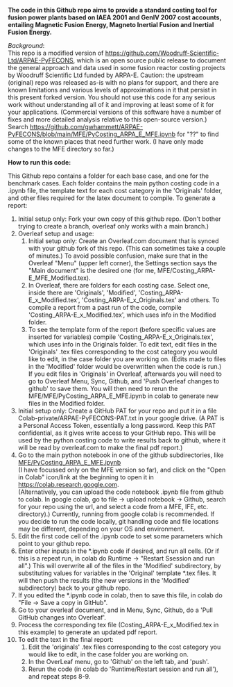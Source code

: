 **The code in this Github repo aims to provide a standard costing tool for fusion power plants based on IAEA 2001 and GenIV 2007 cost accounts, entailing Magnetic Fusion Energy, Magneto Inertial Fusion and Inertial Fusion Energy.**  

*Background*: \
This repo is a modified version of https://github.com/Woodruff-Scientific-Ltd/ARPAE-PyFECONS, which is an open source public release to document the general approach and data used in some fusion reactor costing projects by Woodruff Scientific Ltd funded by ARPA-E. Caution: the upstream (original) repo was released as-is with no plans for support, and there are known limitations and various levels of approximations in it that persist in this present forked version. You should not use this code for any serious work without understanding all of it and improving at least some of it for your applications. (Commercial versions of this software have a number of fixes and more detailed analysis relative to this open-source version.) Search https://github.com/gwhammett/ARPAE-PyFECONS/blob/main/MFE/PyCosting_ARPA_E_MFE.ipynb for "??" to find some of the known places that need further work. (I have only made changes to the MFE directory so far.)

**How to run this code:**

This Github repo contains a folder for each base case, and one for the benchmark cases. Each folder contains the main python costing code in a .ipynb file, the template text for each cost category in the 'Originals' folder, and other files required for the latex document to compile. To generate a report:

1. Initial setup only:  Fork your own copy of this github repo.  (Don't bother trying to create a branch, overleaf only works with a main branch.)
2. Overleaf setup and usage:
    1. Initial setup only: Create an Overleaf.com document that is synced with your github fork of this repo.  (This can sometimes take a couple of minutes.)  To avoid possible confusion, make sure that in the Overleaf "Menu" (upper left corner), the Settings section says the "Main document" is the desired one (for me, MFE/Costing_ARPA-E_MFE_Modified.tex).
    2. In Overleaf, there are folders for each costing case. Select one, inside there are 'Originals', 'Modified', 'Costing_ARPA-E_x_Modified.tex', 'Costing_ARPA-E_x_Originals.tex' and others. To compile a report from a past run of the code, compile 'Costing_ARPA-E_x_Modified.tex', which uses info in the Modified folder.
    3. To see the template form of the report (before specific values are inserted for variables) compile 'Costing_ARPA-E_x_Originals.tex', which uses info in the Originals folder. To edit text, edit files in the 'Originals' .tex files corresponding to the cost category you would like to edit, in the case folder you are working on. (Edits made to files in the 'Modified' folder would be overwritten when the code is run.)  If you edit files in 'Originals' in Overleaf, afterwards you will need to go to Overleaf Menu, Sync, Github, and 'Push Overleaf changes to github' to save them.  You will then need to rerun the MFE/MFE/PyCosting_ARPA_E_MFE.ipynb in colab to generate new files in the Modified folder.
3. Initial setup only:  Create a GitHub PAT for your repo and put it in a file Colab-private/ARPAE-PyFECONS-PAT.txt in your google drive.  (A PAT is a Personal Access Token, essentially a long password.  Keep this PAT confidential, as it gives write access to your GitHub repo.  This will be used by the python costing code to write results back to github, where it will be read by overleaf.com to make the final pdf report.)
4. Go to the main python notebook in one of the github subdirectories, like [MFE/PyCosting_ARPA_E_MFE.ipynb](MFE/PyCosting_ARPA_E_MFE.ipynb) <br> (I have focussed only on the MFE version so far), and click on the "Open in Colab" icon/link at the beginning to open it in https://colab.research.google.com. \
(Alternatively, you can upload the code notebook .ipynb file from github to colab.  In google colab, go to file -> upload notebook -> Github, search for your repo using the url, and select a code from a MFE, IFE, etc. directory).) Currently, running from google colab is recommended. If you decide to run the code locally, git handling code and file locations may be different, depending on your OS and environment.
5. Edit the first code cell of the .ipynb code to set some parameters which point to your github repo.
6. Enter other inputs in the \*.ipynb code if desired, and run all cells. (Or if this is a repeat run, in colab do Runtime -> "Restart Ssession and run all".) This will overwrite all of the files in the 'Modified' subdirectory, by substituting values for variables in the 'Original' template *.tex files.  It will then push the results (the new versions in the 'Modified' subdirectory) back to your github repo.
7. If you edited the \*.ipynb code in colab, then to save this file, in colab do "File -> Save a copy in GitHub".
8. Go to your overleaf document, and in Menu, Sync, Github, do a 'Pull GitHub changes into Overleaf'.
9. Process the corresponding tex file (Costing_ARPA-E_x_Modified.tex in this example) to generate an updated pdf report.
10. To edit the text in the final report:
    1. Edit the 'originals' .tex files corresponding to the cost category you would like to edit, in the case folder you are working on.
    2. In the OverLeaf menu, go to 'Github' on the left tab, and 'push'.
    3. Rerun the code (in colab do 'Runtime/Restart session and run all'), and repeat steps 8-9.
